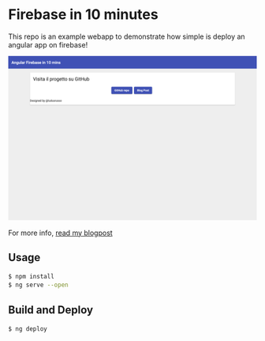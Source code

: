 # Firebase in 10 minutes

This repo is an example webapp to demonstrate how simple is deploy an angular app on firebase!

![App](./app.png)

For more info, [read my blogpost]()

## Usage

```bash
$ npm install
$ ng serve --open
```

## Build and Deploy

```bash
$ ng deploy
```
